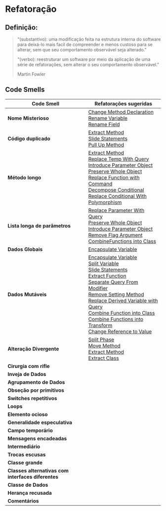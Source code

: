 # Refatoração

## Definição:
>  "(substantivo): uma modificação feita na estrutura interna do software para deixá-lo mais facil de compreender e menos custoso para se alterar, sem que seu comportamento observável seja alterado."
> 
> "(verbo): reestruturar um software por meio da aplicação de uma série de refatorações, sem alterar o seu comportamento observável."
>  
> Martin Fowler

## Code Smells

| Code Smell | Refatorações sugeridas|
|------------|-----------------------|
| **Nome Misterioso** |[Change Method Declaration](https://refactoring.com/catalog/changeFunctionDeclaration.html)<br>[Rename Variable](https://refactoring.com/catalog/renameVariable.html)<br>[Rename Field](https://refactoring.com/catalog/renameField.html)  |
| **Código duplicado** | [Extract Method](https://refactoring.com/catalog/extractFunction.html)<br>[Slide Statements](https://refactoring.com/catalog/slideStatements.html)<br>[Pull Up Method](https://refactoring.com/catalog/pullUpMethod.html) |
| **Método longo** | [Extract Method](https://refactoring.com/catalog/extractFunction.html)<br>[Replace Temp With Query](https://refactoring.com/catalog/replaceTempWithQuery.html)<br>[Introduce Parameter Object](https://refactoring.com/catalog/introduceParameterObject.html)<br>[Preserve Whole Object](https://refactoring.com/catalog/preserveWholeObject.html)<br>[Replace Function with Command](https://refactoring.com/catalog/replaceFunctionWithCommand.html)<br>[Decompose Conditional](https://refactoring.com/catalog/decomposeConditional.html)<br>[Replace Conditional With Polymorphism](https://refactoring.com/catalog/replaceConditionalWithPolymorphism.html)|
|**Lista longa de parâmetros** |[Replace Parameter With Query](https://refactoring.com/catalog/replaceParameterWithQuery.html)<br> [Preserve Whole Object](https://refactoring.com/catalog/preserveWholeObject.html)<br>[Introduce Parameter Object](https://refactoring.com/catalog/introduceParameterObject.html)<br>[Remove Flag Argument](https://refactoring.com/catalog/removeFlagArgument.html)<br>[CombineFunctions into Class](https://refactoring.com/catalog/combineFunctionsIntoClass.html)|
| **Dados Globais** |[Encapsulate Variable](https://refactoring.com/catalog/encapsulateVariable.html)<br> |
| **Dados Mutáveis** | [Encapsulate Variable](https://refactoring.com/catalog/encapsulateVariable.html)<br>[Split Variable](https://refactoring.com/catalog/splitVariable.html)<br>[Slide Statements](https://refactoring.com/catalog/slideStatements.html)<br>[Extract Function](https://refactoring.com/catalog/extractFunction.html)<br>[Separate Query From Modifier](https://refactoring.com/catalog/separateQueryFromModifier.html)<br>[Remove Setting Method](https://refactoring.com/catalog/removeSettingMethod.html)<br>[Replace Derived Variable with Query](https://refactoring.com/catalog/replaceDerivedVariableWithQuery.html)<br>[Combine Function into Class](https://refactoring.com/catalog/combineFunctionsIntoClass.html)<br>[Combine Functions into Transform](https://refactoring.com/catalog/combineFunctionsIntoTransform.html)<br>[Change Reference to Value](https://refactoring.com/catalog/changeReferenceToValue.html)|
| **Alteração Divergente** |[Split Phase](https://refactoring.com/catalog/splitPhase.html)<br>[Move Method](https://refactoring.com/catalog/moveFunction.html)<br>[Extract Method](https://refactoring.com/catalog/extractFunction.html)<br>[Extract Class](https://refactoring.com/catalog/extractClass.html) |
| **Cirurgia com rifle** | |
| **Inveja de Dados** | |
| **Agrupamento de Dados** | |
| **Obseção por primitivos** | |
| **Switches repetitivos** | |
| **Loops** | |
| **Elemento ocioso** | |
| **Generalidade especulativa** | |
| **Campo temporário** | |
| **Mensagens encadeadas** | |
| **Intermediário** | |
| **Trocas escusas** | |
| **Classe grande** | |
| **Classes alternativas com interfaces diferentes** | |
| **Classe de Dados** | |
| **Herança recusada** | |
| **Comentários**  | |